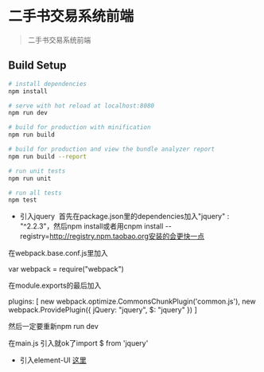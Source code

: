# 二手书交易系统前端

> 二手书交易系统前端

## Build Setup

``` bash
# install dependencies
npm install

# serve with hot reload at localhost:8080
npm run dev

# build for production with minification
npm run build

# build for production and view the bundle analyzer report
npm run build --report

# run unit tests
npm run unit

# run all tests
npm test
```

+ 引入jquery 
  首先在package.json里的dependencies加入"jquery" : "^2.2.3"，然后npm install或者用cnpm install --registry=http://registry.npm.taobao.org安装的会更快一点

在webpack.base.conf.js里加入

var webpack = require("webpack")

在module.exports的最后加入

plugins: [
new webpack.optimize.CommonsChunkPlugin('common.js'),
new webpack.ProvidePlugin({
jQuery: "jquery",
$: "jquery"
})
]

然后一定要重新npm  run dev

在main.js 引入就ok了import $ from 'jquery'

+ 引入element-UI
[这里](https://jingyan.baidu.com/article/a17d5285c85acb8098c8f204.html)
